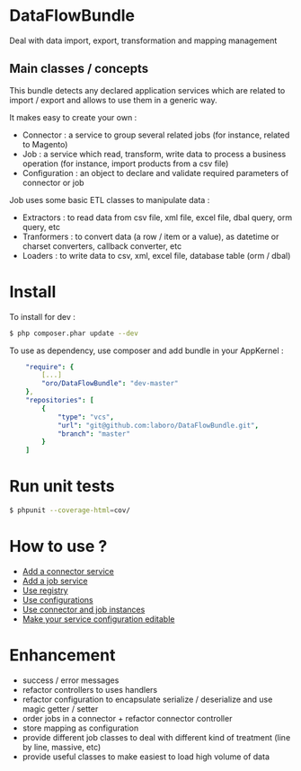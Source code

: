 DataFlowBundle
==============

Deal with data import, export, transformation and mapping management

Main classes /  concepts
------------------------

This bundle detects any declared application services which are related to import / export and allows to use them in a generic way.

It makes easy to create your own :
- Connector : a service to group several related jobs (for instance, related to Magento)
- Job : a service which read, transform, write data to process a business operation (for instance, import products from a csv file)
- Configuration : an object to declare and validate required parameters of connector or job

Job uses some basic ETL classes to manipulate data :
- Extractors : to read data from csv file, xml file, excel file, dbal query, orm query, etc
- Tranformers : to convert data (a row / item or a value), as datetime or charset converters, callback converter, etc
- Loaders : to write data to csv, xml, excel file, database table (orm / dbal)

Install
=======

To install for dev :

```bash
$ php composer.phar update --dev
```
To use as dependency, use composer and add bundle in your AppKernel :

```yaml
    "require": {
        [...]
        "oro/DataFlowBundle": "dev-master"
    },
    "repositories": [
        {
            "type": "vcs",
            "url": "git@github.com:laboro/DataFlowBundle.git",
            "branch": "master"
        }
    ]

```

Run unit tests
==============

```bash
$ phpunit --coverage-html=cov/
```

How to use ?
============

- [Add a connector service](Resources/doc/create_connector.md)
- [Add a job service](Resources/doc/create_job.md)
- [Use registry](Resources/doc/connector_registry.md)
- [Use configurations](Resources/doc/create_configuration.md)
- [Use connector and job instances](Resources/doc/connector_job_instances.md)
- [Make your service configuration editable](Resources/doc/configurable_services.md)

Enhancement
===========
- success / error messages
- refactor controllers to uses handlers
- refactor configuration to encapsulate serialize / deserialize and use magic getter / setter
- order jobs in a connector + refactor connector controller
- store mapping as configuration
- provide different job classes to deal with different kind of treatment (line by line, massive, etc)
- provide useful classes to make easiest to load high volume of data
